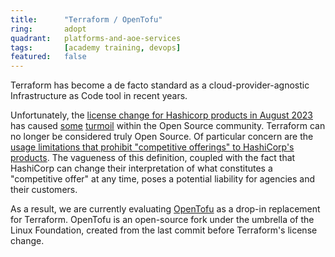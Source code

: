 ```yaml
---
title:      "Terraform / OpenTofu"
ring:       adopt
quadrant:   platforms-and-aoe-services
tags:       [academy training, devops]
featured:   false
---
```


Terraform has become a de facto standard as a cloud-provider-agnostic Infrastructure as Code tool
in recent years.

Unfortunately, the [license change for Hashicorp products in August 2023](https://www.hashicorp.com/blog/hashicorp-adopts-business-source-license)
has caused [some](https://blog.gruntwork.io/the-future-of-terraform-must-be-open-ab0b9ba65bca)
[turmoil](https://zeet.co/blog/the-impact-of-hashicorps-license-change-on-terraform-users-and-providers-what-you-need-to-know)
within the Open Source community. Terraform can no longer be considered truly Open Source. Of particular concern are the
[usage limitations that prohibit "competitive offerings" to HashiCorp's products](https://www.hashicorp.com/license-faq#usage-limitations).
The vagueness of this definition, coupled with the fact that HashiCorp can change their interpretation of what constitutes a
"competitive offer" at any time, poses a potential liability for agencies and their customers.

As a result, we are currently evaluating [OpenTofu](https://opentofu.org) as a drop-in replacement
for Terraform. OpenTofu is an open-source fork under the umbrella of the Linux Foundation, created from the last commit before Terraform's license change.
